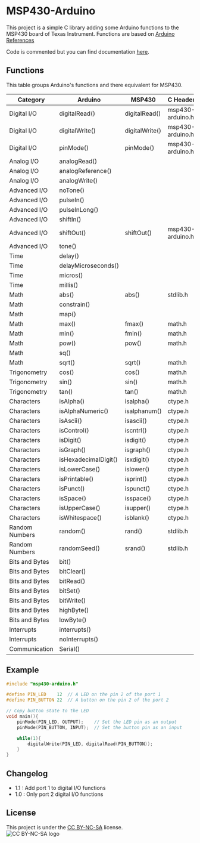 # MSP430-Arduino

This project is a simple C library adding some Arduino functions to the MSP430 board of Texas Instrument.
Functions are based on [Arduino References](https://www.arduino.cc/reference/en/)

Code is commented but you can find documentation [here](./msp430-arduino.pdf).


## Functions
This table groups Arduino's functions and there equivalent for MSP430.

| Category       | Arduino              | MSP430         | C Header         |
| -------------- | -------------------- | -------------- | ---------------- |
| Digital I/O    | digitalRead()        | digitalRead()  | msp430-arduino.h |
| Digital I/O    | digitalWrite()       | digitalWrite() | msp430-arduino.h |
| Digital I/O    | pinMode()            | pinMode()      | msp430-arduino.h |
| Analog I/O     | analogRead()         |                |                  |
| Analog I/O     | analogReference()    |                |                  |
| Analog I/O     | analogWrite()        |                |                  |
| Advanced I/O   | noTone()             |                |                  |
| Advanced I/O   | pulseIn()            |                |                  |
| Advanced I/O   | pulseInLong()        |                |                  |
| Advanced I/O   | shiftIn()            |                |                  |
| Advanced I/O   | shiftOut()           | shiftOut()     | msp430-arduino.h |
| Advanced I/O   | tone()               |                |                  |
| Time           | delay()              |                |                  |
| Time           | delayMicroseconds()  |                |                  |
| Time           | micros()             |                |                  |
| Time           | millis()             |                |                  |
| Math           | abs()                | abs()          | stdlib.h         |
| Math           | constrain()          |                |                  |
| Math           | map()                |                |                  |
| Math           | max()                | fmax()         | math.h           |
| Math           | min()                | fmin()         | math.h           |
| Math           | pow()                | pow()          | math.h           |
| Math           | sq()                 |                |                  |
| Math           | sqrt()               | sqrt()         | math.h           |
| Trigonometry   | cos()                | cos()          | math.h           |
| Trigonometry   | sin()                | sin()          | math.h           |
| Trigonometry   | tan()                | tan()          | math.h           |
| Characters     | isAlpha()            | isalpha()      | ctype.h          |
| Characters     | isAlphaNumeric()     | isalphanum()   | ctype.h          |
| Characters     | isAscii()            | isascii()      | ctype.h          |
| Characters     | isControl()          | iscntrl()      | ctype.h          |
| Characters     | isDigit()            | isdigit()      | ctype.h          |
| Characters     | isGraph()            | isgraph()      | ctype.h          |
| Characters     | isHexadecimalDigit() | isxdigit()     | ctype.h          |
| Characters     | isLowerCase()        | islower()      | ctype.h          |
| Characters     | isPrintable()        | isprint()      | ctype.h          |
| Characters     | isPunct()            | ispunct()      | ctype.h          |
| Characters     | isSpace()            | isspace()      | ctype.h          |
| Characters     | isUpperCase()        | isupper()      | ctype.h          |
| Characters     | isWhitespace()       | isblank()      | ctype.h          |
| Random Numbers | random()             | rand()         | stdlib.h         |
| Random Numbers | randomSeed()         | srand()        | stdlib.h         |
| Bits and Bytes | bit()                |                |                  |
| Bits and Bytes | bitClear()           |                |                  |
| Bits and Bytes | bitRead()            |                |                  |
| Bits and Bytes | bitSet()             |                |                  |
| Bits and Bytes | bitWrite()           |                |                  |
| Bits and Bytes | highByte()           |                |                  |
| Bits and Bytes | lowByte()            |                |                  |
| Interrupts     | interrupts()         |                |                  |
| Interrupts     | noInterrupts()       |                |                  |
| Communication  | Serial()             |                |                  |

## Example
```c
#include "msp430-arduino.h"

#define PIN_LED    12  // A LED on the pin 2 of the port 1
#define PIN_BUTTON 22  // A button on the pin 2 of the port 2

// Copy button state to the LED
void main(){
    pinMode(PIN_LED, OUTPUT);    // Set the LED pin as an output
    pinMode(PIN_BUTTON, INPUT);  // Set the button pin as an input

    while(1){
        digitalWrite(PIN_LED, digitalRead(PIN_BUTTON));
    }
}
```


## Changelog
* 1.1 : Add port 1 to digital I/O functions
* 1.0 : Only port 2 digital I/O functions


## License
This project is under the [CC BY-NC-SA](https://creativecommons.org/licenses/by-nc-sa/4.0/) license.  
![CC BY-NC-SA logo](https://licensebuttons.net/l/by-nc-sa/4.0/88x31.png)
